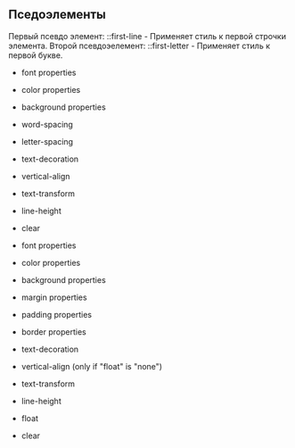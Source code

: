 ## Пседоэлементы
Первый псевдо элемент: ::first-line - Применяет стиль к первой строчки элемента.
Второй псевдоэелемент: ::first-letter - Применяет стиль к первой букве.

- font properties
- color properties
- background properties
- word-spacing
- letter-spacing
- text-decoration
- vertical-align
- text-transform
- line-height
- clear


- font properties
- color properties 
- background properties
- margin properties
- padding properties
- border properties
- text-decoration
- vertical-align (only if "float" is "none")
- text-transform
- line-height
- float
- clear